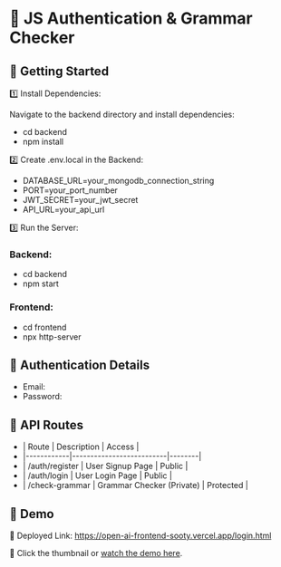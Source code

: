# 🚀 JS Authentication & Grammar Checker

## 🔧 Getting Started

1️⃣ Install Dependencies:

Navigate to the backend directory and install dependencies:
- cd backend
- npm install


2️⃣ Create .env.local in the Backend:

- DATABASE_URL=your_mongodb_connection_string
- PORT=your_port_number
- JWT_SECRET=your_jwt_secret
- API_URL=your_api_url

3️⃣ Run the Server:

### Backend:
- cd backend
- npm start

### Frontend:
- cd frontend
- npx http-server

## 🔐 Authentication Details
- Email: 
- Password: 

## 🚦 API Routes
- | Route | Description | Access |
- |------------|--------------------------|--------|
- | /auth/register | User Signup Page | Public |
- | /auth/login | User Login Page | Public |
- | /check-grammar | Grammar Checker (Private) | Protected |


## 🎥 Demo
🔹 Deployed Link: https://open-ai-frontend-sooty.vercel.app/login.html

🔹 Click the thumbnail or [watch the demo here](https://streamable.com/6aozyd).